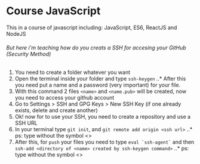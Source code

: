 # Course JavaScript

This in a course of javascript including: JavaScript, ES6, ReactJS and NodeJS

###### But here i'm teaching how do you creats a SSH for accesing your GitHub (Security Method)

1. You need to create a folder whatever you want
2. Open the terminal inside your folder and type ``` ssh-keygen ```
..* After this you need put a name and a password (very important) for your file. 
3. With this command 2 files ``` <name> ``` and ``` <name.pub> ``` will be created, now you need to access your github account
4. Go to Settings > SSH and GPG Keys >  New SSH Key (if one already exists, delete and create another)
5. Ok! now for to use your SSH, you need to create a repository and use a SSH URL
6. In your terminal type ```git init```, and ```git remote add origin <ssh url>```
..* ps: type without the symbol <>
7. After this, for ```push``` your files you need to type ``` eval `ssh-agent` ``` and then ``` ssh-add <directory of <name> created by ssh-keygen command>``` 
..* ps: type without the symbol <>

